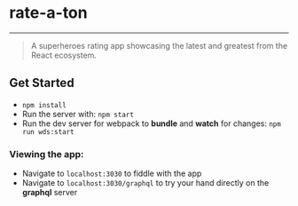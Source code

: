 # rate-a-ton
---
> A superheroes rating app showcasing the latest and greatest from the React ecosystem.

## Get Started

- `npm install`
- Run the server with: `npm start`
- Run the dev server for webpack to **bundle** and **watch** for changes: `npm run wds:start`

### Viewing the app:
- Navigate to `localhost:3030` to fiddle with the app
- Navigate to `localhost:3030/graphql` to try your hand directly on the **graphql** server 
